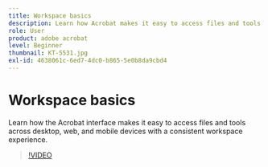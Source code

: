 ```yaml
---
title: Workspace basics
description: Learn how Acrobat makes it easy to access files and tools across desktop, web, and mobile
role: User
product: adobe acrobat
level: Beginner
thumbnail: KT-5531.jpg
exl-id: 4638061c-6ed7-4dc0-b865-5e0b8da9cbd4
---
```

# Workspace basics

Learn how the Acrobat interface makes it easy to access files and tools across desktop, web, and mobile devices with a consistent workspace experience.

>[!VIDEO](https://video.tv.adobe.com/v/337971?hidetitle=true)

